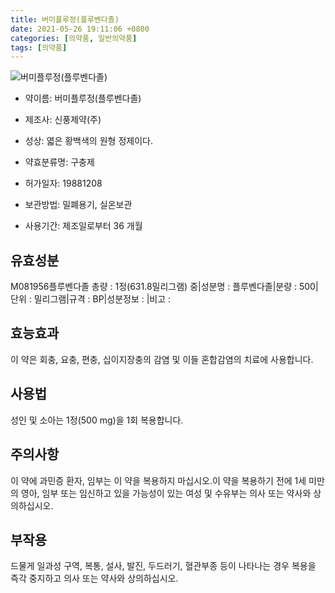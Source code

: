 ```yaml
---
title: 버미플루정(플루벤다졸)
date: 2021-05-26 19:11:06 +0800
categories: [의약품, 일반의약품]
tags: [의약품]
---
```

![버미플루정(플루벤다졸)](https://nedrug.mfds.go.kr/pbp/cmn/itemImageDownload/147765851155000150)

- 약이름: 버미플루정(플루벤다졸)
- 제조사: 신풍제약(주)
- 성상: 엷은 황백색의 원형 정제이다.

- 약효분류명: 구충제
- 허가일자: 19881208
- 보관방법: 밀폐용기, 실온보관

- 사용기간: 제조일로부터 36 개월
## 유효성분
M081956플루벤다졸
총량 : 1정(631.8밀리그램) 중|성분명 : 플루벤다졸|분량 : 500|단위 : 밀리그램|규격 : BP|성분정보 : |비고 :
## 효능효과
이 약은 회충, 요충, 편충, 십이지장충의 감염 및 이들 혼합감염의 치료에 사용합니다.
## 사용법
성인 및 소아는 1정(500 mg)을 1회 복용합니다.
## 주의사항
이 약에 과민증 환자, 임부는 이 약을 복용하지 마십시오.이 약을 복용하기 전에 1세 미만의 영아, 임부 또는 임신하고 있을 가능성이 있는 여성 및 수유부는 의사 또는 약사와 상의하십시오.
## 부작용
드물게 일과성 구역, 복통, 설사, 발진, 두드러기, 혈관부종 등이 나타나는 경우 복용을 즉각 중지하고 의사 또는 약사와 상의하십시오.
